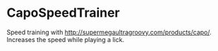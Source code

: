 # CapoSpeedTrainer
Speed training with http://supermegaultragroovy.com/products/capo/. Increases the speed while playing a lick.
